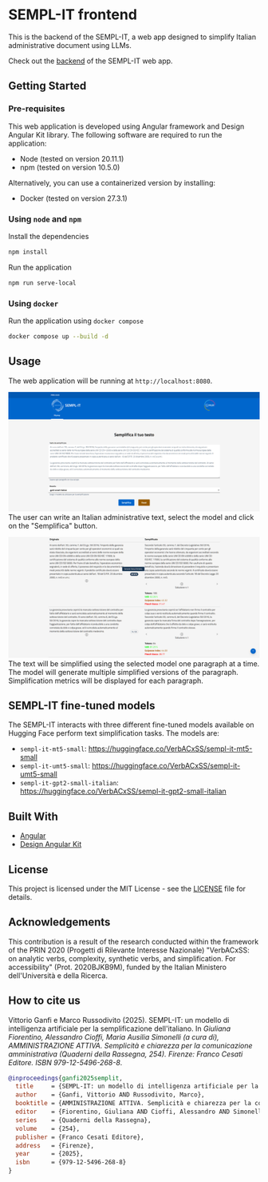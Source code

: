 # SEMPL-IT frontend
This is the backend of the SEMPL-IT, a web app designed to simplify Italian administrative document using LLMs.

Check out the [backend](https://github.com/VerbACxSS/semp-it-backend) of the SEMPL-IT web app.


## Getting Started
### Pre-requisites
This web application is developed using Angular framework and Design Angular Kit library. The following software are required to run the application:
* Node (tested on version 20.11.1)
* npm (tested on version 10.5.0)

Alternatively, you can use a containerized version by installing:
* Docker (tested on version 27.3.1)

### Using `node` and `npm`
Install the dependencies
```sh
npm install
```

Run the application
```sh
npm run serve-local
```

### Using `docker`
Run the application using `docker compose`
```sh
docker compose up --build -d
```

## Usage
The web application will be running at `http://localhost:8080`.

![demo-1](screenshots/1.png)
The user can write an Italian administrative text, select the model and click on the "Semplifica" button. 

![demo-2](screenshots/2.png)
The text will be simplified using the selected model one paragraph at a time. The model will generate multiple simplified versions of the paragraph. Simplification metrics will be displayed for each paragraph.


## SEMPL-IT fine-tuned models
The SEMPL-IT interacts with three different fine-tuned models available on Hugging Face perform text simplification tasks. The models are:
* `sempl-it-mt5-small`: https://huggingface.co/VerbACxSS/sempl-it-mt5-small
* `sempl-it-umt5-small`: https://huggingface.co/VerbACxSS/sempl-it-umt5-small
* `sempl-it-gpt2-small-italian`: https://huggingface.co/VerbACxSS/sempl-it-gpt2-small-italian


## Built With
* [Angular](https://angular.io/)
* [Design Angular Kit](https://github.com/italia/design-angular-kit/)


## License
This project is licensed under the MIT License - see the [LICENSE](LICENSE) file for details.


## Acknowledgements
This contribution is a result of the research conducted within the framework of the PRIN 2020 (Progetti di Rilevante Interesse Nazionale) "VerbACxSS: on analytic verbs, complexity, synthetic verbs, and simplification. For accessibility" (Prot. 2020BJKB9M), funded by the Italian Ministero dell'Università e della Ricerca.


## How to cite us
Vittorio Ganfi e Marco Russodivito (2025). SEMPL-IT: un modello di intelligenza artificiale per la semplificazione dell'italiano. In *Giuliana Fiorentino, Alessandro Cioffi, Maria Ausilia Simonelli (a cura di), AMMINISTRAZIONE ATTIVA. Semplicità e chiarezza per la comunicazione amministrativa (Quaderni della Rassegna, 254). Firenze: Franco Cesati Editore. ISBN 979-12-5496-268-8*.

```bibtex
@inproceedings{ganfi2025semplit,
  title     = {SEMPL-IT: un modello di intelligenza artificiale per la semplificazione dell'italiano},
  author    = {Ganfi, Vittorio AND Russodivito, Marco},
  booktitle = {AMMINISTRAZIONE ATTIVA. Semplicità e chiarezza per la comunicazione amministrativa},
  editor    = {Fiorentino, Giuliana AND Cioffi, Alessandro AND Simonelli, Maria Ausilia},
  series    = {Quaderni della Rassegna},
  volume    = {254},
  publisher = {Franco Cesati Editore},
  address   = {Firenze},
  year      = {2025},
  isbn      = {979-12-5496-268-8}
}
```
